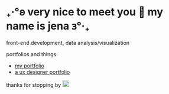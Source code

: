 
# ₊‧°𐐪 very nice to meet you 🌷 my name is jena 𐑂°‧₊

front-end development, data analysis/visualization

portfolios and things:
  - [my portfolio](https://jenawen.github.io/p/) 
  - [a ux designer portfolio](https://sawara.vercel.app/)

thanks for stopping by <img src="http://2.bp.blogspot.com/-IOLzF0Mak2I/TkndZ75Xt2I/AAAAAAAAAYQ/FQXsCXSWbuQ/s1600/20100413204011c69.gif" width="18px" height="18px" />







